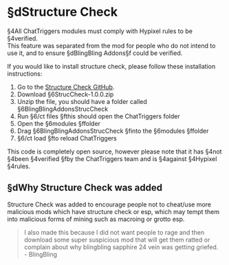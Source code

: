 # §dStructure Check
§4All ChatTriggers modules must comply with Hypixel rules to be §4verified.  
This feature was separated from the mod for people who do not intend to use it, and to ensure §dBlingBling Addons§f could be verified.  
  
If you would like to install structure check, please follow these installation instructions:
1. Go to the [Structure Check GitHub](https://github.com/CeleiteCode/BlingBlingAddonsStrucCheck/releases/tag/1.0.0).
2. Download §6StrucCheck-1.0.0.zip
3. Unzip the file, you should have a folder called §6BlingBlingAddonsStrucCheck
4. Run §6/ct files §fthis should open the ChatTriggers folder
5. Open the §6modules §ffolder
6. Drag §6BlingBlingAddonsStrucCheck §finto the §6modules §ffolder
7. §6/ct load §fto reload ChatTriggers  

This code is completely open source, however please note that it has §4not §4been §4verified §fby the ChatTriggers team and is §4against §4Hypixel §4rules.

## §dWhy Structure Check was added
Structure Check was added to encourage people not to cheat/use more malicious mods which have structure check or esp, which may tempt them into malicious forms of mining such as macroing or grotto esp. 
> I also made this because I did not want people to rage and then download some super suspicious mod that will get them ratted or complain about why blingbling sapphire 24 vein was getting griefed.  
> \- BlingBling